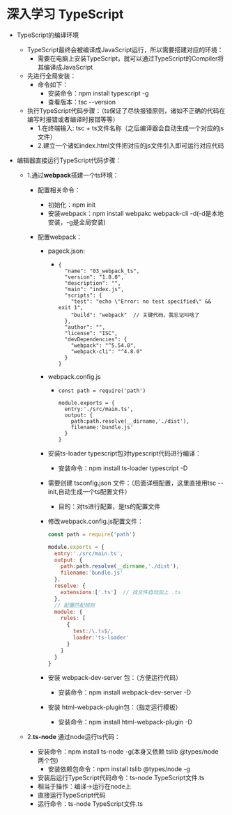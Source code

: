 # 深入学习 TypeScript

* TypeScript的编译环境
  * TypeScript最终会被编译成JavaScript运行，所以需要搭建对应的环境：
    * 需要在电脑上安装TypeScript，就可以通过TypeScript的Compiler将其编译成JavaScript
  * 先进行全局安装：
    * 命令如下：
      * 安装命令：npm install typescript -g
      * 查看版本：tsc --version
  * 执行TypeScript代码步骤：（ts保证了尽快报错原则，诸如不正确的代码在编写时报错或者编译时报错等等）
    * 1.在终端输入: tsc + ts文件名称（之后编译器会自动生成一个对应的js文件）
    * 2.建立一个诸如index.html文件把对应的js文件引入即可运行对应代码

* 编辑器直接运行TypeScript代码步骤：

  * 1.通过**webpack**搭建一个ts环境：

    * 配置相关命令：

      * 初始化：npm init
      * 安装webpack：npm install webpakc webpack-cli  -d(-d是本地安装，-g是全局安装)

    * 配置webpack：

      * pageck.json:

        * ```
          {
            "name": "03_webpack_ts",
            "version": "1.0.0",
            "description": "",
            "main": "index.js",
            "scripts": {
              "test": "echo \"Error: no test specified\" && exit 1",
              "build": "webpack"  // 关键代码，我忘记叫啥了
            },
            "author": "",
            "license": "ISC",
            "devDependencies": {
              "webpack": "^5.54.0",
              "webpack-cli": "^4.8.0"
            }
          }
          ```

      * webpack.config.js

        * ```
          const path = require('path')
          
          module.exports = {
            entry:'./src/main.ts',
            output: {
              path:path.resolve(__dirname,'./dist'),
              filename:'bundle.js'
            }
          }
          ```

      * 安装ts-loader typescript包对typescript代码进行编译：

        * 安装命令：npm install ts-loader typescript -D

      * 需要创建 tsconfig.json 文件：（后面详细配置，这里直接用tsc --init,自动生成一个ts配置文件）

        * 目的：对ts进行配置，是ts的配置文件

      * 修改webpack.config.js配置文件：

        ```javascript
        const path = require('path')
        
        module.exports = {
          entry:'./src/main.ts',
          output: {
            path:path.resolve(__dirname,'./dist'),
            filename:'bundle.js'
          },
          resolve: {
            extensions:['.ts']  // 找文件自动加上 .ts
          },
          // 配置匹配规则
          module: {
            rules: [
              {
                test:/\.ts$/,
                loader:'ts-loader'
              }
            ]
          }
        }
        ```

      * 安装 webpack-dev-server 包：（方便运行代码）

        * 安装命令：npm install webpack-dev-server -D

      * 安装 html-webpack-plugin包：（指定运行模板）

        * 安装命令：npm install html-webpack-plugin -D

  * 2.**ts-node** 通过node运行ts代码：

    * 安装命令：npm install ts-node -g(本身又依赖 tslib @types/node 两个包)
      * 安装依赖包命令：npm install tslib @types/node -g
    * 安装后运行TypeScript代码命令：ts-node TypeScript文件.ts
    * 相当于操作：编译->运行在node上
    * 直接运行TypeScript代码
    * 运行命令：ts-node TypeScript文件.ts